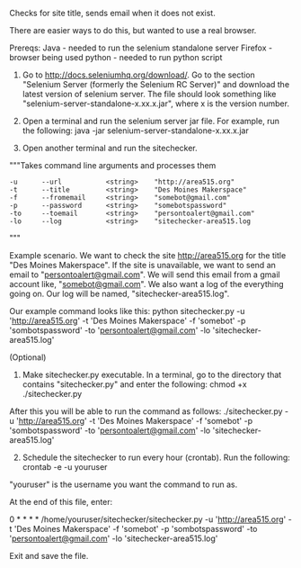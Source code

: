 Checks for site title, sends email when it does not exist.

There are easier ways to do this, but wanted to use a real browser.

Prereqs:
Java - needed to run the selenium standalone server
Firefox - browser being used
python - needed to run python script



1. Go to http://docs.seleniumhq.org/download/.  Go to the section "Selenium Server (formerly the Selenium RC Server)" and download the latest version of selenium server.  The file should look something like "selenium-server-standalone-x.xx.x.jar", where x is the version number.

2.  Open a terminal and run the selenium server jar file.  For example, run the following:
java -jar selenium-server-standalone-x.xx.x.jar

3.  Open another terminal and run the sitechecker. 

"""Takes command line arguments and processes them

    -u		--url			<string>	"http://area515.org"
    -t		--title			<string>	"Des Moines Makerspace"
    -f		--fromemail		<string>	"somebot@gmail.com"
    -p		--password		<string>	"somebotspassword"
    -to		--toemail		<string>	"persontoalert@gmail.com"
    -lo		--log			<string>	"sitechecker-area515.log
    
"""

Example scenario.  We want to check the site http://area515.org for the title "Des Moines Makerspace".  If the site is unavailable, we want to send an email to "persontoalert@gmail.com".  We will send this email from a gmail account like, "somebot@gmail.com".  We also want a log of the everything going on.  Our log will be named, "sitechecker-area515.log".

Our example command looks like this:
python sitechecker.py -u 'http://area515.org' -t 'Des Moines Makerspace' -f 'somebot' -p 'sombotspassword' -to 'persontoalert@gmail.com' -lo 'sitechecker-area515.log'

(Optional)
1.  Make sitechecker.py executable.  In a terminal, go to the directory that contains "sitechecker.py" and enter the following:
chmod +x ./sitechecker.py

After this you will be able to run the command as follows:
./sitechecker.py -u 'http://area515.org' -t 'Des Moines Makerspace' -f 'somebot' -p 'sombotspassword' -to 'persontoalert@gmail.com' -lo 'sitechecker-area515.log'

2.  Schedule the sitechecker to run every hour (crontab).  Run the following:
crontab -e -u youruser

"youruser" is the username you want the command to run as.

At the end of this file, enter:

0 * * * * /home/youruser/sitechecker/sitechecker.py -u 'http://area515.org' -t 'Des Moines Makerspace' -f 'somebot' -p 'sombotspassword' -to 'persontoalert@gmail.com' -lo 'sitechecker-area515.log'

Exit and save the file.

